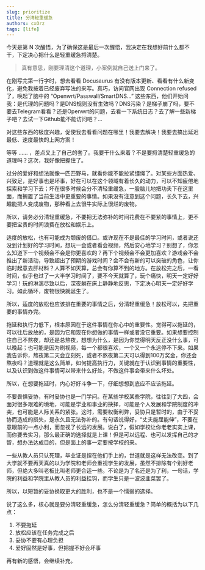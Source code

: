 ```yaml
---
slug: prioritize
title: 分清轻重缓急
authors: cxOrz
tags: [life]
---
```


今天是第 N 次醒悟，为了确保这是最后一次醒悟，我决定在我想好前什么都不干，下定决心把什么是轻重缓急捋清楚。

> 真有意思，刚要理清这个道理，小案例就自己送上门来了。

在刚写完第一行字时，想去看看 Docusaurus 有没有版本更新、看看有什么新变化，避免我按着已经废弃写法的来写。真巧，访问官网出现 Connection refused 了，唤起了脑中的 “Openwrt/Passwall/SmartDNS...” 这些东西，他们开始问我：是代理的问题吗？是DNS规则没有生效吗？DNS污染？是梯子崩了吗，要不要去Telegram看看？还是Openwrt的问题，去看一下系统日志？去了解一些新梯子吧？去试一下Github能不能访问吧？...

对这些东西的极度兴趣，促使我去看看问题在哪里！我要去解决！我要去搞出延迟最低、速度最快的上网方案！

等等 ...... ，差点又上了自己的套了。我要干什么来着？不是要捋清楚轻重缓急的道理吗？这次，我好像把握住了。

<!-- truncate -->
过分的爱好和想法就像一匹匹野马，就看你能不能拉紧缰绳了。对某些方面热爱、兴致足，是好事也是坏事，好在可以在这个领域有着长久的动力，可以不知疲倦地探索和学习下去；坏在很多时候会分不清轻重缓急，一股脑儿地把功夫下在这里面，而搁置了当前生活中更重要的事情。如果没有注意到这个问题，长久下去，兴趣能把人变成废物，那种看上去很牛实际上很烂的废物。

所以，请务必分清轻重缓急，不要把无法弥补的时间花费在不要紧的事情上，更不要把宝贵的时间浪费在放松和娱乐上。

适度的放松，也有可能成为颓废的借口。或许现在不是最佳的学习时间，或者说还没到计划好的学习时间，想玩一会或者看会视频，然后安心地学习？别想了，你怎么知道下一个视频会不会是你更喜欢的？再下个视频会不会更加喜欢？游戏会不会推出了新活动，导致超出了预期的游戏时间？会不会有新的可以突破的角色，让你临时起意去肝材料？人算不如天算，总会有你算不到的地方。在放松完之后，一看时间，似乎也过了一大半学习时间了，要不今天就算了，玩个痛快，明天一定好好学习！玩的淋漓尽致以后，深夜躺在床上静静地反思，下定决心明天一定好好学习。如此循环，废物很快就诞生了。

所以，适度的放松也应该排在重要的事情之后，分清轻重缓急！放松可以，先把重要的事情办完。

拖延和执行力低下，根本原因在于这件事情在你心中的重要性。觉得可以拖延的，可以往后放放的，是因为它和现在你想做的事情一样或者没它重要。如果想要控制住自己不熬夜，却还是总熬夜，想想为什么，是因为你觉得明天反正没什么事，可以晚起；也可能是因为刷视频，每一个都很喜欢，一个又一个永远停不下来。如果我告诉你，熬夜第二天会立刻死，或者不熬夜第二天可以得到100万奖金，你还会熬夜吗？道理就是这么简单，如何提高执行力，关键就在于认识到事情的重要性，以及认识到做这件事情可以带来什么好处，不做这件事会带来什么坏处。

所以，在想要拖延时，内心好好斗争一下，仔细想想到底应不应该拖延。

不要畏惧妥协，有时妥协也是一门学问。在某些学校某些学院，往往到了大四，会面对很多艰难的境地，可能是学业和事业的抉择，可能是个人发展和学院制度的冲突，也可能是人际关系的紧张。这时，需要权衡利弊，妥协只是暂时的，由于不妥协而造成的损失，是永久且无法弥补的。有句话说得好，“丈夫能屈能伸”，不要在意眼前的一点小利，而忽视了长远的发展。说白了，假如学校让你老老实实上课，而你要去实习，那么最正确的选择就是上课！但是可以远程、也可以发挥自己的才智，想办法达成目的，但是面上的事一定要按学校的来。

一些从教人员只认死理，毕业证是捏在他们手上的，世道就是这样无法改变。到了大学就不要再天真的以为学院和老师会重视学生的发展，虽然不排除有个别好老师，但绝大多叫老板比叫老师更合适一些。不论是为了名还是为了利，一句话，学院的利益和学院里从教人员的利益挂钩，而学生只是一波波韭菜罢了。

所以，以短暂的妥协换取更大的胜利，也不是一个懦弱的选择。

说了这么多，核心就是要分清轻重缓急，怎么分清轻重缓急？简单的概括为以下几点：
1. 不要拖延
2. 放松应该在任务完成之后
3. 妥协不要有心理负担
4. 爱好固然是好事，但把握不好会坏事

再有新的感悟，会继续补充。